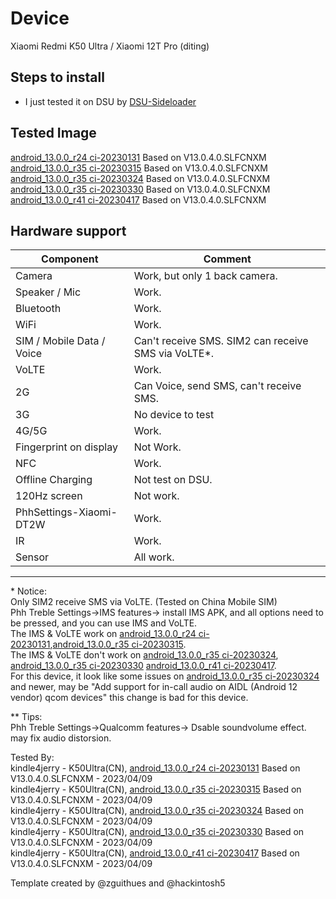 # Device

Xiaomi Redmi K50 Ultra / Xiaomi 12T Pro (diting)

## Steps to install

* I just tested it on DSU by [DSU-Sideloader](https://github.com/VegaBobo/DSU-Sideloader)

## Tested Image

[android_13.0.0_r24 ci-20230131](https://github.com/TrebleDroid/treble_experimentations/releases/tag/ci-20230131) Based on V13.0.4.0.SLFCNXM  
[android_13.0.0_r35 ci-20230315](https://github.com/TrebleDroid/treble_experimentations/releases/tag/ci-20230315) Based on V13.0.4.0.SLFCNXM  
[android_13.0.0_r35 ci-20230324](https://github.com/TrebleDroid/treble_experimentations/releases/tag/ci-20230324) Based on V13.0.4.0.SLFCNXM  
[android_13.0.0_r35 ci-20230330](https://github.com/TrebleDroid/treble_experimentations/releases/tag/ci-20230330) Based on V13.0.4.0.SLFCNXM  
[android_13.0.0_r41 ci-20230417](https://github.com/TrebleDroid/treble_experimentations/releases/tag/ci-20230417) Based on V13.0.4.0.SLFCNXM  

## Hardware support

| Component                 |      Comment                                              |
|---------------------------|-----------------------------------------------------------|
| Camera                    | Work, but only 1 back camera.                             |
| Speaker / Mic             | Work.                                                     |
| Bluetooth                 | Work.                                                     |
| WiFi                      | Work.                                                     |
| SIM / Mobile Data / Voice | Can't receive SMS. SIM2 can receive SMS via VoLTE*.       |
| VoLTE                     | Work.                                                     |
| 2G                        | Can Voice, send SMS, can't receive SMS.                   |
| 3G                        | No device to test                                         |
| 4G/5G                     | Work.                                                     |
| Fingerprint on display    | Not Work.                                                 |
| NFC                       | Work.                                                     |
| Offline Charging          | Not test on DSU.                                          |
| 120Hz screen              | Not work.                                                 |
| PhhSettings-Xiaomi-DT2W   | Work.                                                     |
| IR                        | Work.                                                     |
| Sensor                    | All work.                                                 |
---
\* Notice:  
Only SIM2 receive SMS via VoLTE. (Tested on China Mobile SIM)  
Phh Treble Settings->IMS features-> install IMS APK, and all options need to be pressed, and you can use IMS and VoLTE.  
The IMS & VoLTE work on [android_13.0.0_r24 ci-20230131](https://github.com/TrebleDroid/treble_experimentations/releases/tag/ci-20230131),[android_13.0.0_r35 ci-20230315](https://github.com/TrebleDroid/treble_experimentations/releases/tag/ci-20230315).   
The IMS & VoLTE don't work on [android_13.0.0_r35 ci-20230324](https://github.com/TrebleDroid/treble_experimentations/releases/tag/ci-20230324), [android_13.0.0_r35 ci-20230330](https://github.com/TrebleDroid/treble_experimentations/releases/tag/ci-20230330) [android_13.0.0_r41 ci-20230417](https://github.com/TrebleDroid/treble_experimentations/releases/tag/ci-20230417).  
For this device, it look like some issues on [android_13.0.0_r35 ci-20230324](https://github.com/TrebleDroid/treble_experimentations/releases/tag/ci-20230324) and newer, may be "Add support for in-call audio on AIDL (Android 12 vendor) qcom devices" this change is bad for this device.  

\** Tips:  
Phh Treble Settings->Qualcomm features-> Dsable soundvolume effect. may fix audio distorsion.  

Tested By:   
kindle4jerry - K50Ultra(CN), [android_13.0.0_r24 ci-20230131](https://github.com/TrebleDroid/treble_experimentations/releases/tag/ci-20230131) Based on V13.0.4.0.SLFCNXM - 2023/04/09  
kindle4jerry - K50Ultra(CN), [android_13.0.0_r35 ci-20230315](https://github.com/TrebleDroid/treble_experimentations/releases/tag/ci-20230315) Based on V13.0.4.0.SLFCNXM - 2023/04/09  
kindle4jerry - K50Ultra(CN), [android_13.0.0_r35 ci-20230324](https://github.com/TrebleDroid/treble_experimentations/releases/tag/ci-20230324) Based on V13.0.4.0.SLFCNXM - 2023/04/09  
kindle4jerry - K50Ultra(CN), [android_13.0.0_r35 ci-20230330](https://github.com/TrebleDroid/treble_experimentations/releases/tag/ci-20230330) Based on V13.0.4.0.SLFCNXM - 2023/04/09  
kindle4jerry - K50Ultra(CN), [android_13.0.0_r41 ci-20230417](https://github.com/TrebleDroid/treble_experimentations/releases/tag/ci-20230417) Based on V13.0.4.0.SLFCNXM - 2023/04/09  

Template created by @zguithues and @hackintosh5